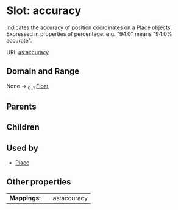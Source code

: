 
# Slot: accuracy


Indicates the accuracy of position coordinates on a Place objects. Expressed in properties of percentage. e.g. "94.0" means "94.0% accurate".

URI: [as:accuracy](http://www.w3.org/ns/activitystreams#accuracy)


## Domain and Range

None &#8594;  <sub>0..1</sub> [Float](types/Float.md)

## Parents


## Children


## Used by

 * [Place](Place.md)

## Other properties

|  |  |  |
| --- | --- | --- |
| **Mappings:** | | as:accuracy |

